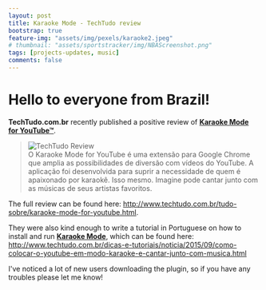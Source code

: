 ```yaml
---
layout: post
title: Karaoke Mode - TechTudo review
bootstrap: true
feature-img: "assets/img/pexels/karaoke2.jpeg"
# thumbnail: "assets/sportstracker/img/NBAScreenshot.png"
tags: [projects-updates, music]
comments: false
---
```


# Hello to everyone from Brazil!
<!-- <img class="img-fluid" src="/assets/img/chrome-plugins/youtube-karaoke/TechTudo.png" alt="TechTudo"> -->

<strong>TechTudo.com.br</strong> recently published a positive review of <strong><a href="{% link _chrome-plugins/youtube-karaoke.md %}">Karaoke Mode for YouTube™</a></strong>.

<blockquote>
<div class="container-fluid">
	<div class="row justify-content-center align-items-center">
		<div class="col-5">
			<img class="img-fluid" src="http://www.richard-stanton.com/wp-content/uploads/2015/09/TechTudo-Review.png" alt="TechTudo Review">
		</div>
		<div class="col-7">
			O Karaoke Mode for YouTube é uma extensão para Google Chrome que amplia as possibilidades de diversão com vídeos do YouTube. A aplicação foi desenvolvida para suprir a necessidade de quem é apaixonado por karaokê. Isso mesmo. Imagine pode cantar junto com as músicas de seus artistas favoritos.
		</div>
	</div>
</div>
</blockquote>

The full review can be found here: <http://www.techtudo.com.br/tudo-sobre/karaoke-mode-for-youtube.html>.

They were also kind enough to write a tutorial in Portuguese on how to install and run <strong><a href="{% link _chrome-plugins/youtube-karaoke.md %}">Karaoke Mode</a></strong>, which can be found here:
<http://www.techtudo.com.br/dicas-e-tutoriais/noticia/2015/09/como-colocar-o-youtube-em-modo-karaoke-e-cantar-junto-com-musica.html>

I've noticed a lot of new users downloading the plugin, so if you have any troubles please let me know!
